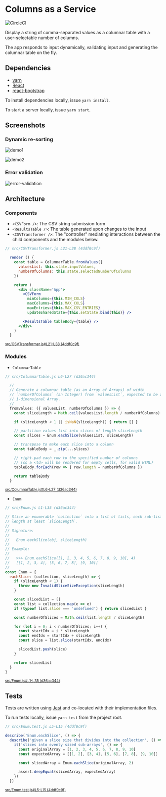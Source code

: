 Columns as a Service
====================

[![CircleCI](https://circleci.com/gh/jkrmr/columns-as-a-service.svg?style=svg)](https://circleci.com/gh/jkrmr/columns-as-a-service)

Display a string of comma-separated values as a columnar table with a
user-selectable number of columns.

The app responds to input dynamically, validating input and generating the
columnar table on the fly.

Dependencies
------------

* [yarn](https://yarnpkg.com/lang/en/docs/install/)
* [React](https://facebook.github.io/react/)
* [react-bootstrap](https://github.com/react-bootstrap/react-bootstrap)

To install dependencies locally, issue `yarn install`.

To start a server locally, issue `yarn start`.

Screenshots
-----------

### Dynamic re-sorting

![demo1](https://user-images.githubusercontent.com/4433943/29000089-edaf4428-7a2e-11e7-8833-79701decc13c.png)

![demo2](https://user-images.githubusercontent.com/4433943/29000090-edb457b0-7a2e-11e7-9508-032d24b7685c.png)

### Error validation

![error-validation](https://user-images.githubusercontent.com/4433943/29000091-edb5b128-7a2e-11e7-9238-7465f8ccc519.png)


Architecture
------------

### Components

* `<CSVForm />`: The CSV string submission form
* `<ResultsTable />`: The table generated upon changes to the input
* `<CSVTransformer />`: The "controller" mediating interactions between the
  child components and the modules below.

```jsx
// src/CSVTransformer.js L21-L38 (4ddf0c9f)

  render () {
    const table = ColumnarTable.fromValues({
      valuesList: this.state.inputValues,
      numberOfColumns: this.state.selectedNumberOfColumns
    })

    return (
      <div className='App'>
        <CSVForm
          minColumns={this.MIN_COLS}
          maxColumns={this.MAX_COLS}
          maxEntries={this.MAX_CSV_ENTRIES}
          updateSharedState={this.setState.bind(this)} />

        <ResultsTable tableBody={table} />
      </div>
    )
  }
```
<sup>
  <a href="https://github.com/jkrmr/columns-as-a-service/blob/4ddf0c9f/src/CSVTransformer.js#L21-L38">
    src/CSVTransformer.js#L21-L38 (4ddf0c9f)
  </a>
</sup>

### Modules

* `ColumnarTable`

```javascript
// src/ColumnarTable.js L6-L27 (d36ac344)

  //
  // Generate a columnar table (as an Array of Arrays) of width
  // `numberOfColumns` (an Integer) from `valuesList`, expected to be a
  // 1-dimensional Array.
  //
  fromValues: ({ valuesList, numberOfColumns }) => {
    const sliceLength = Math.ceil(valuesList.length / numberOfColumns)

    if (sliceLength < 1 || isNaN(sliceLength)) { return [] }

    // partition values list into slices of length sliceLength
    const slices = Enum.eachSlice(valuesList, sliceLength)

    // transpose to make each slice into a column
    const tableBody = _.zip(...slices)

    // right-pad each row to the specified number of columns
    // (so a <td> will be rendered for empty cells, for valid HTML)
    tableBody.forEach(row => { row.length = numberOfColumns })

    return tableBody
  }
```
<sup>
  <a href="https://github.com/jkrmr/columns-as-a-service/blob/d36ac344/src/ColumnarTable.js#L6-L27">
    src/ColumnarTable.js#L6-L27 (d36ac344)
  </a>
</sup>


* `Enum`

```javascript
// src/Enum.js L1-L35 (d36ac344)

// Slice an enumerable `collection` into a list of lists, each sub-list of
// length at least `sliceLength`.
//
// Signature:
//
//   Enum.eachSlice(obj, sliceLength)
//
// Example:
//
//   >>> Enum.eachSlice([1, 2, 3, 4, 5, 6, 7, 8, 9, 10], 4)
//   [[1, 2, 3, 4], [5, 6, 7, 8], [9, 10]]
//
const Enum = {
  eachSlice: (collection, sliceLength) => {
    if (sliceLength < 1) {
      throw new InvalidSliceSizeException(sliceLength)
    }

    const slicedList = []
    const list = collection.map(e => e)
    if (typeof list.slice === 'undefined') { return slicedList }

    const numberOfSlices = Math.ceil(list.length / sliceLength)

    for (let i = 0; i < numberOfSlices; i++) {
      const startIdx = i * sliceLength
      const endIdx = startIdx + sliceLength
      const slice = list.slice(startIdx, endIdx)

      slicedList.push(slice)
    }

    return slicedList
  }
}
```
<sup>
  <a href="https://github.com/jkrmr/columns-as-a-service/blob/d36ac344/src/Enum.js#L1-L35">
    src/Enum.js#L1-L35 (d36ac344)
  </a>
</sup>



Tests
-----

Tests are written using [Jest](https://facebook.github.io/jest/) and co-located
with their implementation files.

To run tests locally, issue `yarn test` from the project root.

```javascript
// src/Enum.test.js L5-L15 (4ddf0c9f)

describe('Enum.eachSlice', () => {
  describe('given a slice size that divides into the collection', () => {
    it('slices into evenly sized sub-arrays', () => {
      const originalArray = [1, 2, 3, 4, 5, 6, 7, 8, 9, 10]
      const expectedArray = [[1, 2], [3, 4], [5, 6], [7, 8], [9, 10]]

      const slicedArray = Enum.eachSlice(originalArray, 2)

      assert.deepEqual(slicedArray, expectedArray)
    })
  })
```
<sup>
  <a href="https://github.com/jkrmr/columns-as-a-service/blob/4ddf0c9f/src/Enum.test.js#L5-L15">
    src/Enum.test.js#L5-L15 (4ddf0c9f)
  </a>
</sup>
